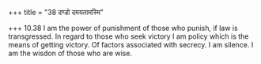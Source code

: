 +++
title = "38 दण्डो दमयतामस्मि"

+++
10.38 I am the power of punishment of those who punish, if law is
transgressed. In regard to those who seek victory I am policy which is
the means of getting victory. Of factors associated with secrecy. I am
silence. I am the wisdon of those who are wise.
